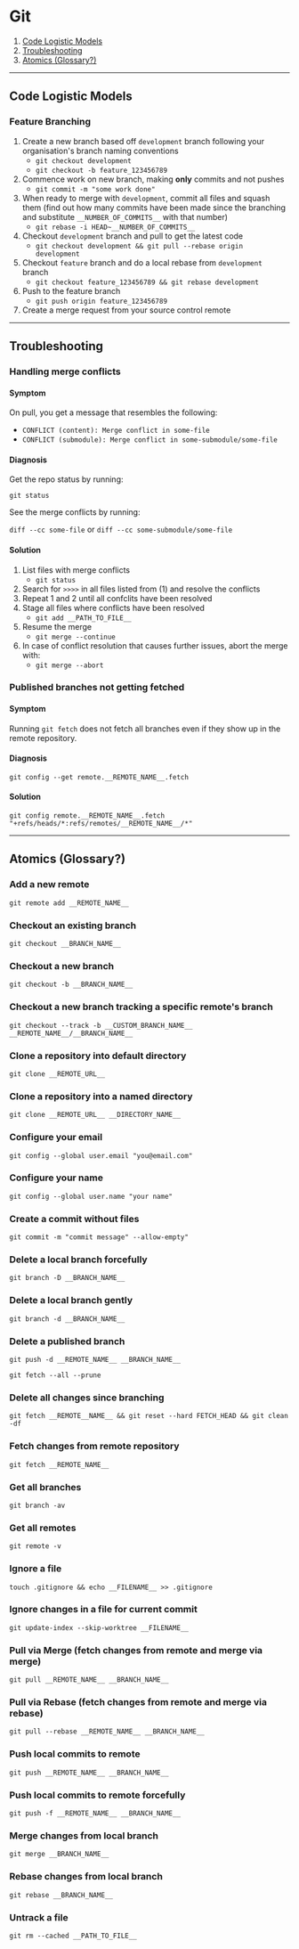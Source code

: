 # Git

1. [Code Logistic Models](#code-logistic-models)
2. [Troubleshooting](#troubleshooting)
3. [Atomics (Glossary?)](#atomics-glossary)

- - -

## Code Logistic Models

### Feature Branching

1. Create a new branch based off `development` branch following your organisation's branch naming conventions
    - `git checkout development`
    - `git checkout -b feature_123456789`
2. Commence work on new branch, making **only** commits and not pushes
    - `git commit -m "some work done"`
3. When ready to merge with `development`, commit all files and squash them (find out how many commits have been made since the branching and substitute `__NUMBER_OF_COMMITS__` with that number)
    - `git rebase -i HEAD~__NUMBER_OF_COMMITS__`
4. Checkout `development` branch and pull to get the latest code
    - `git checkout development && git pull --rebase origin development`
5. Checkout `feature` branch and do a local rebase from `development` branch
    - `git checkout feature_123456789 && git rebase development`
4. Push to the feature branch
    - `git push origin feature_123456789`
5. Create a merge request from your source control remote

- - -

## Troubleshooting

### Handling merge conflicts

#### Symptom
On pull, you get a message that resembles the following:

- `CONFLICT (content): Merge conflict in some-file`
- `CONFLICT (submodule): Merge conflict in some-submodule/some-file`

#### Diagnosis
Get the repo status by running:

`git status`

See the merge conflicts by running:

`diff --cc some-file` or `diff --cc some-submodule/some-file`

#### Solution

1. List files with merge conflicts
    - `git status`
2. Search for `>>>>` in all files listed from (1) and resolve the conflicts
3. Repeat 1 and 2 until all confclits have been resolved
4. Stage all files where conflicts have been resolved
    - `git add __PATH_TO_FILE__`
5. Resume the merge
    - `git merge --continue`
6. In case of conflict resolution that causes further issues, abort the merge with:
    - `git merge --abort`

### Published branches not getting fetched

#### Symptom
Running `git fetch` does not fetch all branches even if they show up in the remote repository.

#### Diagnosis
`git config --get remote.__REMOTE_NAME__.fetch`

#### Solution
`git config remote.__REMOTE_NAME__.fetch "+refs/heads/*:refs/remotes/__REMOTE_NAME__/*"`

- - -

## Atomics (Glossary?)


### Add a new remote
`git remote add __REMOTE_NAME__`

### Checkout an existing branch
`git checkout __BRANCH_NAME__`

### Checkout a new branch
`git checkout -b __BRANCH_NAME__`

### Checkout a new branch tracking a specific remote's branch
`git checkout --track -b __CUSTOM_BRANCH_NAME__ __REMOTE_NAME__/__BRANCH_NAME__`

### Clone a repository into default directory
`git clone __REMOTE_URL__`

### Clone a repository into a named directory
`git clone __REMOTE_URL__ __DIRECTORY_NAME__`

### Configure your email
`git config --global user.email "you@email.com"`

### Configure your name
`git config --global user.name "your name"`

### Create a commit without files
`git commit -m "commit message" --allow-empty"`

### Delete a local branch forcefully
`git branch -D __BRANCH_NAME__`

### Delete a local branch gently
`git branch -d __BRANCH_NAME__`

### Delete a published branch
`git push -d __REMOTE_NAME__ __BRANCH_NAME__`

`git fetch --all --prune`

### Delete all changes since branching
`git fetch __REMOTE__NAME__ && git reset --hard FETCH_HEAD && git clean -df`

### Fetch changes from remote repository
`git fetch __REMOTE_NAME__`

### Get all branches
`git branch -av`

### Get all remotes
`git remote -v`

### Ignore a file
`touch .gitignore && echo __FILENAME__ >> .gitignore`

### Ignore changes in a file for current commit
`git update-index --skip-worktree __FILENAME__`

### Pull via Merge (fetch changes from remote and merge via merge)
`git pull __REMOTE_NAME__ __BRANCH_NAME__`

### Pull via Rebase (fetch changes from remote and merge via rebase)

`git pull --rebase __REMOTE_NAME__ __BRANCH_NAME__`

### Push local commits to remote
`git push __REMOTE_NAME__ __BRANCH_NAME__`

### Push local commits to remote forcefully
`git push -f __REMOTE_NAME__ __BRANCH_NAME__`

### Merge changes from local branch
`git merge __BRANCH_NAME__`

### Rebase changes from local branch
`git rebase __BRANCH_NAME__`

### Untrack a file
`git rm --cached __PATH_TO_FILE__`